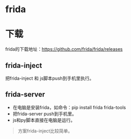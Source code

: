 # frida

# 下载
frida的下载地址：https://github.com/frida/frida/releases

## frida-inject
把frida-inject 和 js脚本push到手机里执行。

## frida-server
- 在电脑是安装frida，如命令：pip install frida frida-tools
- 把frida-server push到手机里。
- js和py脚本直接在电脑是运行。

> 方案frida-inject比较简单。

